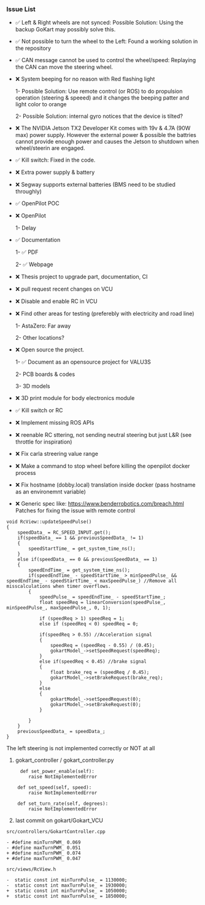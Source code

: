 ### Issue List

- ✅ Left & Right wheels are not synced: Possible Solution: Using the backup GoKart may possibly solve this.
- ✅ Not possible to turn the wheel to the Left: Found a working solution in the repository
- ✅ CAN message cannot be used to control the wheel/speed: Replaying the CAN can move the steering wheel.
- ❌ System beeping for no reason with Red flashing light

    1- Possible Solution: Use remote control (or ROS) to do propulsion operation (steering & speeed) and it changes the beeping patter and light color to orange

    2- Possible Solution: internal gyro notices that the device is tilted?

- ❌ The NVIDIA Jetson TX2 Developer Kit comes with 19v & 4.7A (90W max) power supply. However the external power & possible the battries cannot provide enough power and causes the Jetson to shutdown when wheel/steerin are engaged. 
- ✅ Kill switch: Fixed in the code.
- ❌ Extra power supply & battery 
- ❌ Segway supports external batteries (BMS need to be studied throughly)
- ✅ OpenPilot POC
- ❌ OpenPilot 

	1- Delay

- ✅ Documentation

	1- ✅ PDF

	2- ✅ Webpage

- ❌ Thesis project to upgrade part, documentation, CI
- ❌ pull request recent changes on VCU
- ❌ Disable and enable RC in VCU
- ❌ Find other areas for testing (preferebly with electricity and road line)
	
	1- AstaZero: Far away

	2- Other locations?

- ❌ Open source the project. 

	1- ✅ Document as an opensource project for VALU3S
	
	2- PCB boards & codes

	3- 3D models

- ❌ 3D print module for body electronics module
- ✅  Kill switch or RC
- ❌ Implement missing ROS APIs
- ❌ reenable RC sttering, not sending neutral steering but just L&R  (see throttle for inspiration)
- ❌ Fix carla streering value range
- ❌ Make a command to stop wheel before killing the openpilot docker process
- ❌ Fix hostname (dobby.local) translation inside docker (pass hostname as an environemnt variable)
- ❌ Generic spec like: https://www.benderrobotics.com/breach.html
Patches for fixing the issue with remote control
```
void RcView::updateSpeedPulse() 
{
	speedData_ = RC_SPEED_INPUT.get();
	if(speedData_ == 1 && previousSpeedData_ != 1)
	{
		speedStartTime_ = get_system_time_ns();
	}
	else if(speedData_ == 0 && previousSpeedData_ == 1)
	{
		speedEndTime_ = get_system_time_ns();
        if(speedEndTime_ - speedStartTime_ > minSpeedPulse_ && speedEndTime_ - speedStartTime_ < maxSpeedPulse_) //Remove all misscalculations when timer overflows.
        {
            speedPulse_ = speedEndTime_ - speedStartTime_;
			float speedReq = linearConversion(speedPulse_, minSpeedPulse_, maxSpeedPulse_, 0, 1);

        	if (speedReq > 1) speedReq = 1;
        	else if (speedReq < 0) speedReq = 0;

        	if(speedReq > 0.55) //Acceleration signal
        	{
				speedReq = (speedReq - 0.55) / (0.45);
				gokartModel_->setSpeedRequest(speedReq);
        	}
			else if(speedReq < 0.45) //brake signal
			{
				float brake_req = (speedReq / 0.45); 
				gokartModel_->setBrakeRequest(brake_req);
			}
			else
			{
				gokartModel_->setSpeedRequest(0);
				gokartModel_->setBrakeRequest(0);
			}
			
        }
	}
	previousSpeedData_ = speedData_;
}

```


The left steering is not implemented correctly or NOT at all

1. gokart_controller / gokart_controller.py
```
     def set_power_enable(self):
        raise NotImplementedError

    def set_speed(self, speed):
        raise NotImplementedError

    def set_turn_rate(self, degrees):
        raise NotImplementedError
```

2. last commit on gokart/Gokart_VCU
```
src/controllers/GokartController.cpp  

- #define minTurnPWM_ 0.069
- #define maxTurnPWM_ 0.051
+ #define minTurnPWM_ 0.074
+ #define maxTurnPWM_ 0.047

src/views/RcView.h 

-  static const int minTurnPulse_ = 1130000;
-  static const int maxTurnPulse_ = 1930000;
+  static const int minTurnPulse_ = 1050000;
+  static const int maxTurnPulse_ = 1850000;
```

